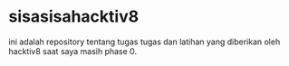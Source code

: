 # sisasisahacktiv8

ini adalah repository tentang tugas tugas dan latihan yang diberikan oleh hacktiv8 saat saya masih phase 0.

